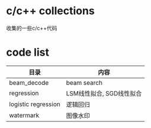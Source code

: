 # c/c++ collections
收集的一些c/c++代码


# code list


|目录|内容|
|----|----|
|beam_decode|beam search
|regression|LSM线性拟合, SGD线性拟合|
|logistic regression|逻辑回归|
|watermark|图像水印|

